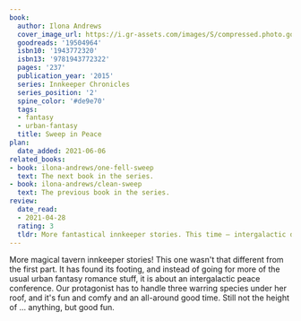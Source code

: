 ```yaml
---
book:
  author: Ilona Andrews
  cover_image_url: https://i.gr-assets.com/images/S/compressed.photo.goodreads.com/books/1428084310l/19504964.jpg
  goodreads: '19504964'
  isbn10: '1943772320'
  isbn13: '9781943772322'
  pages: '237'
  publication_year: '2015'
  series: Innkeeper Chronicles
  series_position: '2'
  spine_color: '#de9e70'
  tags:
  - fantasy
  - urban-fantasy
  title: Sweep in Peace
plan:
  date_added: 2021-06-06
related_books:
- book: ilona-andrews/one-fell-sweep
  text: The next book in the series.
- book: ilona-andrews/clean-sweep
  text: The previous book in the series.
review:
  date_read:
  - 2021-04-28
  rating: 3
  tldr: More fantastical innkeeper stories. This time – intergalactic diplomacy edition. Enjoyable comfort read.
---
```


More magical tavern innkeeper stories! This one wasn't that different from the first part. It has found its footing, and
instead of going for more of the usual urban fantasy romance stuff, it is about an intergalactic peace conference. Our
protagonist has to handle three warring species under her roof, and it's fun and comfy and an all-around good time.
Still not the height of … anything, but good fun.
